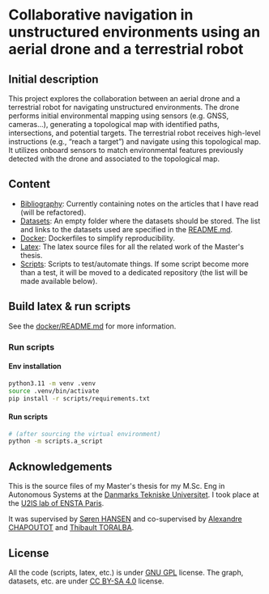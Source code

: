 Collaborative navigation in unstructured environments using an aerial drone and a terrestrial robot
===

## Initial description

This project explores the collaboration between an aerial drone and a terrestrial robot for navigating unstructured
environments. The drone performs initial environmental mapping using sensors (e.g. GNSS, cameras...), generating a
topological map with identified paths, intersections, and potential targets. The terrestrial robot receives high-level
instructions (e.g., “reach a target”) and navigate using this topological map. It utilizes onboard sensors to match
environmental features previously detected with the drone and associated to the topological map.

## Content

- [Bibliography](bibliography): Currently containing notes on the articles that I have read (will be refactored).
- [Datasets](datasets): An empty folder where the datasets should be stored. The list and links to the datasets used are
  specified in the [README.md](datasets/README.md).
- [Docker](docker): Dockerfiles to simplify reproducibility.
- [Latex](latex): The latex source files for all the related work of the Master's thesis.
- [Scripts](scripts): Scripts to test/automate things. If some script become more than a test, it will be moved to a
  dedicated repository (the list will be made available below).

## Build latex & run scripts

See the [docker/README.md](docker/README.md) for more information.

### Run scripts

#### Env installation

```sh
python3.11 -m venv .venv
source .venv/bin/activate
pip install -r scripts/requirements.txt
```

#### Run scripts

```sh
# (after sourcing the virtual environment)
python -m scripts.a_script
```

## Acknowledgements

This is the source files of my Master's thesis for my M.Sc. Eng in Autonomous Systems
at the [Danmarks Tekniske Universitet](https://www.dtu.dk/english/). I took place at
the [U2IS lab of ENSTA Paris](http://u2is.ensta-paris.fr/?lang=fr).

It was supervised by [Søren HANSEN](https://orbit.dtu.dk/en/persons/s%C3%B8ren-hansen) and co-supervised
by [Alexandre CHAPOUTOT](https://perso.ensta-paris.fr/~chapoutot/)
and [Thibault TORALBA](http://u2is.ensta-paris.fr/members/toralba/index.php?lang=fr).

## License

All the code (scripts, latex, etc.) is under [GNU GPL](LICENSE) license.
The graph, datasets, etc. are under [CC BY-SA 4.0](https://creativecommons.org/licenses/by-sa/4.0/) license.
